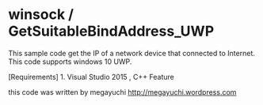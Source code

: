 # winsock / GetSuitableBindAddress_UWP

This sample code get the IP of a network device that connected to Internet.
This code supports windows 10 UWP.

[Requirements] 1. Visual Studio 2015 , C++ Feature

this code was written by megayuchi
  http://megayuchi.wordpress.com

